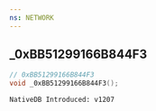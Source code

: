```yaml
---
ns: NETWORK
---
```

## _0xBB51299166B844F3

```c
// 0xBB51299166B844F3
void _0xBB51299166B844F3();
```

```
NativeDB Introduced: v1207
```

